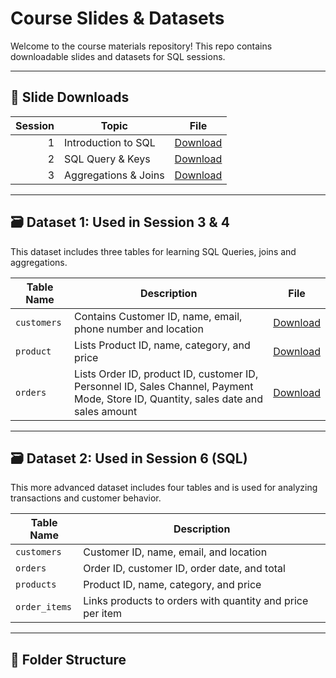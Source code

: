 # Course Slides & Datasets

Welcome to the course materials repository! This repo contains downloadable slides and datasets for SQL sessions.

---

## 📑 Slide Downloads

| Session | Topic                | File |
|--------:|----------------------|------|
| 1       | Introduction to SQL  | [Download](https://github.com/Daheltechies25/SQL/blob/main/Intro%20SQL.pptx) |
| 2       |   SQL Query & Keys   | [Download](https://github.com/Daheltechies25/SQL/blob/main/SQL%202.pptx) |
| 3       | Aggregations & Joins | [Download](https://github.com/Daheltechies25/SQL/blob/main/SQL%203.pptx) |

---

## 🗃️ Dataset 1: Used in Session 3 & 4 

This dataset includes three tables for learning SQL Queries, joins and aggregations.

| Table Name     | Description                                                                                                                       | File |
|----------------|-----------------------------------------------------------------------------------------------------------------------------------|------|
| `customers`    | Contains Customer ID, name, email, phone number and location                                                                      | [Download](https://github.com/Daheltechies25/SQL/blob/main/Customer.csv) |
| `product`      | Lists Product ID, name, category, and price                                                                                       | [Download](https://github.com/Daheltechies25/SQL/blob/main/Product2.csv) |
| `orders`       |Lists Order ID, product ID, customer ID, Personnel ID, Sales Channel, Payment Mode, Store ID, Quantity, sales date and sales amount| [Download](https://github.com/Daheltechies25/SQL/blob/main/Orders.csv)   |

---

## 🗃️ Dataset 2: Used in Session 6 (SQL)

This more advanced dataset includes four tables and is used for analyzing transactions and customer behavior.

| Table Name     | Description |
|----------------|-------------|
| `customers`    | Customer ID, name, email, and location |
| `orders`       | Order ID, customer ID, order date, and total |
| `products`     | Product ID, name, category, and price |
| `order_items`  | Links products to orders with quantity and price per item |

---

## 📂 Folder Structure


